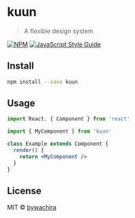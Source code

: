 # kuun

> A flexible design system

[![NPM](https://img.shields.io/npm/v/kuun.svg)](https://www.npmjs.com/package/kuun) [![JavaScript Style Guide](https://img.shields.io/badge/code_style-standard-brightgreen.svg)](https://standardjs.com)

## Install

```bash
npm install --save kuun
```

## Usage

```jsx
import React, { Component } from 'react'

import { MyComponent } from 'kuun'

class Example extends Component {
  render() {
    return <MyComponent />
  }
}
```

## License

MIT © [bywachira](https://github.com/bywachira)
